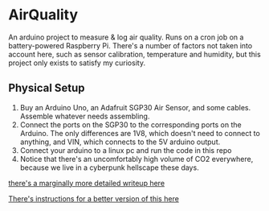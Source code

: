 # AirQuality

An arduino project to measure & log air quality. Runs on a cron job on a battery-powered Raspberry Pi. There's a number of factors not taken into account here, such as sensor calibration, temperature and humidity, but this project only exists to satisfy my curiosity.

## Physical Setup
1. Buy an Arduino Uno, an Adafruit SGP30 Air Sensor, and some cables. Assemble whatever needs assembling. 
1. Connect the ports on the SGP30 to the corresponding ports on the Arduino. The only differences are 1V8, which doesn't need to connect to anything, and VIN, which connects to the 5V arduino output. 
1. Connect your arduino to a linux pc and run the code in this repo
1. Notice that there's an uncomfortably high volume of CO2 everywhere, because we live in a cyberpunk hellscape these days.

[there's a marginally more detailed writeup here](https://willfitch.com/projects/arduino_air_sensor.html) 

[There's instructions for a better version of this here](https://www.airgradient.com/diy/)
